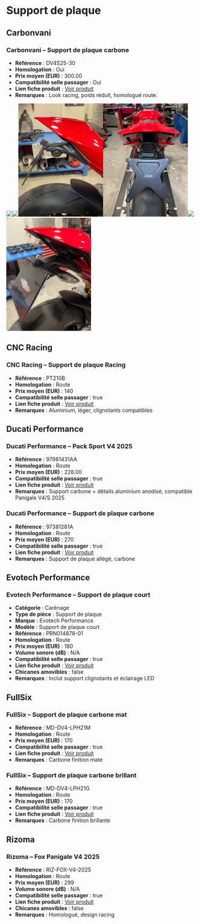 # Support de plaque
## Carbonvani
### Carbonvani – Support de plaque carbone
- **Référence** : DV4S25-30
- **Homologation** : Oui
- **Prix moyen (EUR)** : 300.00
- **Compatibilité selle passager** : Oui
- **Lien fiche produit** : [Voir produit](https://www.carbonvani.com/en/product-page/porta-targa-9)
- **Remarques** : Look racing, poids réduit, homologué route.

<img src="carbonvani/carbonvani-support-de-plaque.avif" height="300" /><img src="carbonvani/carbonvani-support-de-plaque-2.avif" height="300" /><img src="carbonvani/carbonvani-support-de-plaque-3.png" height="300" /><img src="carbonvani/carbonvani-support-de-plaque-4.png" height="300" /><img src="carbonvani/carbonvani-support-de-plaque-5.pngg" height="300" /><img src="carbonvani/carbonvani-support-de-plaque-6.jpg" height="300" />

## CNC Racing
### CNC Racing – Support de plaque Racing
- **Référence** : PT210B
- **Homologation** : Route
- **Prix moyen (EUR)** : 140
- **Compatibilité selle passager** : true
- **Lien fiche produit** : [Voir produit](https://www.cncracing.com/en/ducati/panigale-v4-s-2025)
- **Remarques** : Aluminium, léger, clignotants compatibles

## Ducati Performance 
### Ducati Performance – Pack Sport V4 2025
- **Référence** : 97981431AA
- **Homologation** : Route
- **Prix moyen (EUR)** : 228.00
- **Compatibilité selle passager** : true
- **Lien fiche produit** : [Voir produit](https://www.carbon4us.com/fr/detachees-et-consommables/587203-pack-d-accessoires-sport-ducati-performance-panigale-stf-v4-2025.html)
- **Remarques** : Support carbone + détails aluminium anodisé, compatible Panigale V4/S 2025

### Ducati Performance – Support de plaque carbone
- **Référence** : 97381281A
- **Homologation** : Route
- **Prix moyen (EUR)** : 270
- **Compatibilité selle passager** : true
- **Lien fiche produit** : [Voir produit](https://shop.ducati.com/fr/fr/accessoires/97381281A)
- **Remarques** : Support de plaque allégé, carbone

## Evotech Performance
### Evotech Performance – Support de plaque court

- **Catégorie** : Carénage
- **Type de pièce** : Support de plaque
- **Marque** : Evotech Performance
- **Modèle** : Support de plaque court
- **Référence** : PRN014878-01
- **Homologation** : Route
- **Prix moyen (EUR)** : 180
- **Volume sonore (dB)** : N/A
- **Compatibilité selle passager** : true
- **Lien fiche produit** : [Voir produit](https://evotech-performance.com/products/ep-tail-tidy-ducati-panigale-v4-v4s-v4r)
- **Chicanes amovibles** : false
- **Remarques** : Inclut support clignotants et éclairage LED

## FullSix
### FullSix – Support de plaque carbone mat
- **Référence** : MD-DV4-LPH21M
- **Homologation** : Route
- **Prix moyen (EUR)** : 170
- **Compatibilité selle passager** : true
- **Lien fiche produit** : [Voir produit](https://www.fullsixcarbon.com/product/license-plate-holder-ducati-panigale-v4-v4s-v4r-carbon-matte/)
- **Remarques** : Carbone finition mate

### FullSix – Support de plaque carbone brillant
- **Référence** : MD-DV4-LPH21G
- **Homologation** : Route
- **Prix moyen (EUR)** : 170
- **Compatibilité selle passager** : true
- **Lien fiche produit** : [Voir produit](https://www.fullsixcarbon.com/product/license-plate-holder-ducati-panigale-v4-v4s-v4r-carbon-gloss/)
- **Remarques** : Carbone finition brillante

## Rizoma
### Rizoma – Fox Panigale V4 2025
- **Référence** : RIZ-FOX-V4-2025
- **Homologation** : Route
- **Prix moyen (EUR)** : 299
- **Volume sonore (dB)** : N/A
- **Compatibilité selle passager** : true
- **Lien fiche produit** : [Voir produit](https://www.sport-classic.com/14666-top-bike-ducati-panigale-v4-2025)
- **Chicanes amovibles** : false
- **Remarques** : Homologué, design racing

